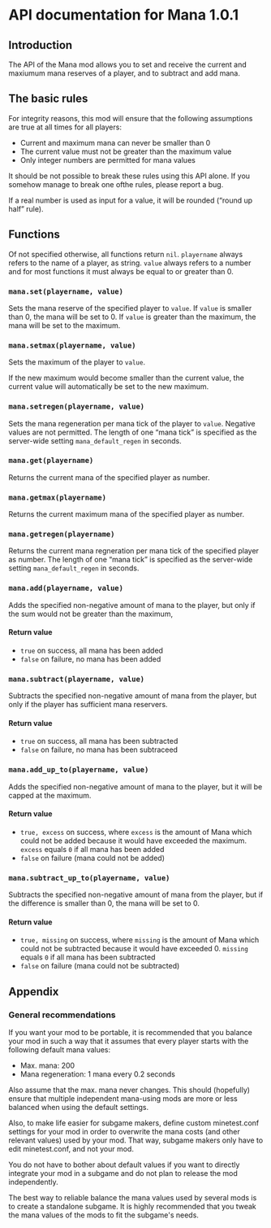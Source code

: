 API documentation for Mana 1.0.1
================================

## Introduction
The API of the Mana mod allows you to set and receive
the current and maxiumum mana reserves of a player,
and to subtract and add mana.

## The basic rules
For integrity reasons, this mod will ensure that the following assumptions
are true at all times for all players:

* Current and maximum mana can never be smaller than 0
* The current value must not be greater than the maximum value
* Only integer numbers are permitted for mana values

It should be not possible to break these rules using this API alone.
If you somehow manage to break one ofthe rules, please report a bug.

If a real number is used as input for a value, it will be rounded
(“round up half” rule).

## Functions
Of not specified otherwise, all functions return `nil`.
`playername` always refers to the name of a player, as string.
`value` always refers to a number and for most functions it must always be equal to or greater than 0.


### `mana.set(playername, value)`
Sets the mana reserve of the specified player to `value`.
If `value` is smaller than 0, the mana will be set to 0.
If `value` is greater than the maximum, the mana will be set to the maximum.


### `mana.setmax(playername, value)`
Sets the maximum of the player to `value`.

If the new maximum would become smaller than the current value,
the current value will automatically be set to
the new maximum.

### `mana.setregen(playername, value)`
Sets the mana regeneration per mana tick of the player to `value`.
Negative values are not permitted.
The length of one “mana tick” is specified as the server-wide setting
`mana_default_regen` in seconds.


### `mana.get(playername)`
Returns the current mana of the specified player as number.


### `mana.getmax(playername)`
Returns the current maximum mana of the specified player as number.


### `mana.getregen(playername)`
Returns the current mana regneration per mana tick of the specified
player as number.
The length of one “mana tick” is specified as the server-wide setting
`mana_default_regen` in seconds.


### `mana.add(playername, value)`
Adds the specified non-negative amount of mana to the player, but only
if the sum would not be greater than the maximum,

#### Return value
* `true` on success, all mana has been added
* `false` on failure, no mana has been added


### `mana.subtract(playername, value)`
Subtracts the specified non-negative amount of mana from the player,
but only if the player has sufficient mana reservers.

#### Return value
* `true` on success, all mana has been subtracted
* `false` on failure, no mana has been subtraceed


### `mana.add_up_to(playername, value)`
Adds the specified non-negative amount of mana to the player, but it will
be capped at the maximum. 

#### Return value
* `true, excess` on success, where `excess` is the amount of Mana which could not be added because it would have exceeded the maximum. `excess` equals `0` if all mana has been added
* `false` on failure (mana could not be added)


### `mana.subtract_up_to(playername, value)`
Subtracts the specified non-negative amount of mana from the player, 
but if the difference is smaller than 0, the mana will be set to 0.

#### Return value
* `true, missing` on success, where `missing` is the amount of Mana which could not be subtracted because it would have exceeded 0. `missing` equals `0` if all mana has been subtracted 
* `false` on failure (mana could not be subtracted)


## Appendix
### General recommendations
If you want your mod to be portable, it is recommended that you balance your mod in such a way that it assumes
that every player starts with the following default mana values:

* Max. mana: 200
* Mana regeneration: 1 mana every 0.2 seconds

Also assume that the max. mana never changes.
This should (hopefully) ensure that multiple independent mana-using mods are more or less balanced when using
the default settings.

Also, to make life easier for subgame makers, define custom minetest.conf settings for your mod in order to
overwrite the mana costs (and other relevant values) used by your mod. That way, subgame makers only have to edit
minetest.conf, and not your mod.

You do not have to bother about default values if you want to directly integrate your mod in a subgame and do
not plan to release the mod independently.

The best way to reliable balance the mana values used by several mods is to create a standalone subgame. It is
highly recommended that you tweak the mana values of the mods to fit the subgame's needs.

